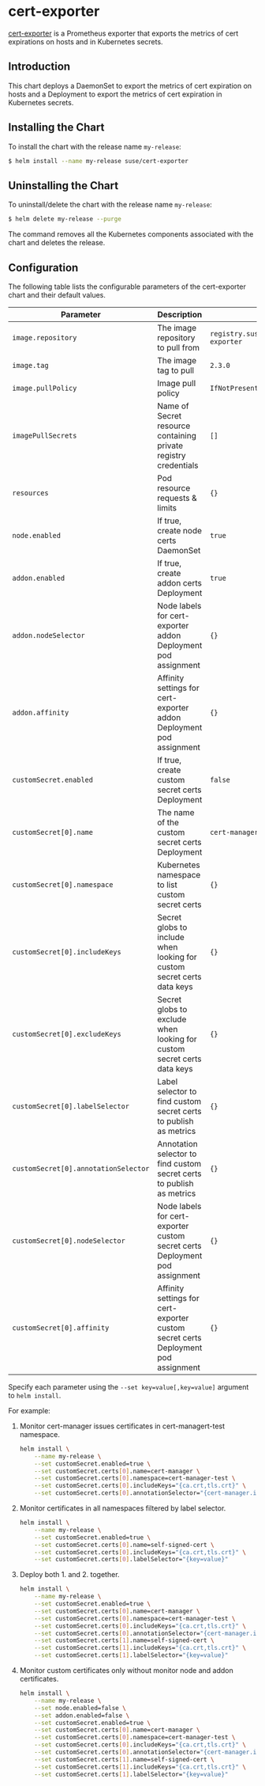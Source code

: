 # cert-exporter

[cert-exporter](https://github.com/joe-elliott/cert-exporter) is a Prometheus exporter that exports the metrics of cert expirations on hosts and in Kubernetes secrets.

## Introduction

This chart deploys a DaemonSet to export the metrics of cert expiration on hosts and a Deployment to export the metrics of cert expiration in Kubernetes secrets.

## Installing the Chart

To install the chart with the release name `my-release`:

```bash
$ helm install --name my-release suse/cert-exporter
```

## Uninstalling the Chart

To uninstall/delete the chart with the release name `my-release`:

```bash
$ helm delete my-release --purge
```

The command removes all the Kubernetes components associated with the chart and deletes the release.

## Configuration

The following table lists the configurable parameters of the cert-exporter chart and their default values.

| Parameter                            | Description                                                                       | Default                                     |
| ------------------------------------ | --------------------------------------------------------------------------------- | ------------------------------------------- |
| `image.repository`                   | The image repository to pull from                                                 | `registry.suse.com/caasp/v4.5/cert-exporter`|
| `image.tag`                          | The image tag to pull                                                             | `2.3.0`                                     |
| `image.pullPolicy`                   | Image pull policy                                                                 | `IfNotPresent`                              |
| `imagePullSecrets`                   | Name of Secret resource containing private registry credentials                   | `[]`                                        |
| `resources`                          | Pod resource requests & limits                                                    | `{}`                                        |
| `node.enabled`                       | If true, create node certs DaemonSet                                              | `true`                                      |
| `addon.enabled`                      | If true, create addon certs Deployment                                            | `true`                                      |
| `addon.nodeSelector`                 | Node labels for cert-exporter addon Deployment pod assignment                     | `{}`                                        |
| `addon.affinity`                     | Affinity settings for cert-exporter addon Deployment pod assignment               | `{}`                                        |
| `customSecret.enabled`               | If true, create custom secret certs Deployment                                    | `false`                                     |
| `customSecret[0].name`               | The name of the custom secret certs Deployment                                    | `cert-manager`                              |
| `customSecret[0].namespace`          | Kubernetes namespace to list custom secret certs                                  | `{}`                                        |
| `customSecret[0].includeKeys`        | Secret globs to include when looking for custom secret certs data keys            | `{}`                                        |
| `customSecret[0].excludeKeys`        | Secret globs to exclude when looking for custom secret certs data keys            | `{}`                                        |
| `customSecret[0].labelSelector`      | Label selector to find custom secret certs to publish as metrics                  | `{}`                                        |
| `customSecret[0].annotationSelector` | Annotation selector to find custom secret certs to publish as metrics             | `{}`                                        |
| `customSecret[0].nodeSelector`       | Node labels for cert-exporter custom secret certs Deployment pod assignment       | `{}`                                        |
| `customSecret[0].affinity`           | Affinity settings for cert-exporter custom secret certs Deployment pod assignment | `{}`                                        |

Specify each parameter using the `--set key=value[,key=value]` argument to `helm install`.

For example:
1. Monitor cert-manager issues certificates in cert-managert-test namespace.
   ```bash
   helm install \
       --name my-release \
       --set customSecret.enabled=true \
       --set customSecret.certs[0].name=cert-manager \
       --set customSecret.certs[0].namespace=cert-manager-test \
       --set customSecret.certs[0].includeKeys="{ca.crt,tls.crt}" \
       --set customSecret.certs[0].annotationSelector="{cert-manager.io/certificate-name}"
   ```
2. Monitor certificates in all namespaces filtered by label selector.
   ```bash
   helm install \
       --name my-release \
       --set customSecret.enabled=true \
       --set customSecret.certs[0].name=self-signed-cert \
       --set customSecret.certs[0].includeKeys="{ca.crt,tls.crt}" \
       --set customSecret.certs[0].labelSelector="{key=value}"
   ```
3. Deploy both 1. and 2. together.
   ```bash
   helm install \
       --name my-release \
       --set customSecret.enabled=true \
       --set customSecret.certs[0].name=cert-manager \
       --set customSecret.certs[0].namespace=cert-manager-test \
       --set customSecret.certs[0].includeKeys="{ca.crt,tls.crt}" \
       --set customSecret.certs[0].annotationSelector="{cert-manager.io/certificate-name}" \
       --set customSecret.certs[1].name=self-signed-cert \
       --set customSecret.certs[1].includeKeys="{ca.crt,tls.crt}" \
       --set customSecret.certs[1].labelSelector="{key=value}"
   ```
4. Monitor custom certificates only without monitor node and addon certificates.
   ```bash
   helm install \
       --name my-release \
       --set node.enabled=false \
       --set addon.enabled=false \
       --set customSecret.enabled=true \
       --set customSecret.certs[0].name=cert-manager \
       --set customSecret.certs[0].namespace=cert-manager-test \
       --set customSecret.certs[0].includeKeys="{ca.crt,tls.crt}" \
       --set customSecret.certs[0].annotationSelector="{cert-manager.io/certificate-name}" \
       --set customSecret.certs[1].name=self-signed-cert \
       --set customSecret.certs[1].includeKeys="{ca.crt,tls.crt}" \
       --set customSecret.certs[1].labelSelector="{key=value}"
   ```

